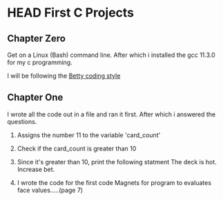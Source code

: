 # HEAD First C Projects

## Chapter Zero

Get on a Linux (Bash) command line. After which i installed the gcc 11.3.0 for my c programming.

I will be following the [Betty coding style][style]

[style]: <https://github.com/holbertonschool/Betty>

## Chapter One
I wrote all the code out in a file and ran it first. After which i answered the questions.

1. Assigns the number 11 to the variable 'card_count'
1. Check if the card_count is greater than 10
1. Since it's greater than 10, print the following statment The deck is hot. Increase bet.

2. I wrote the code for the first code Magnets for program to evaluates face values.....(page 7)
